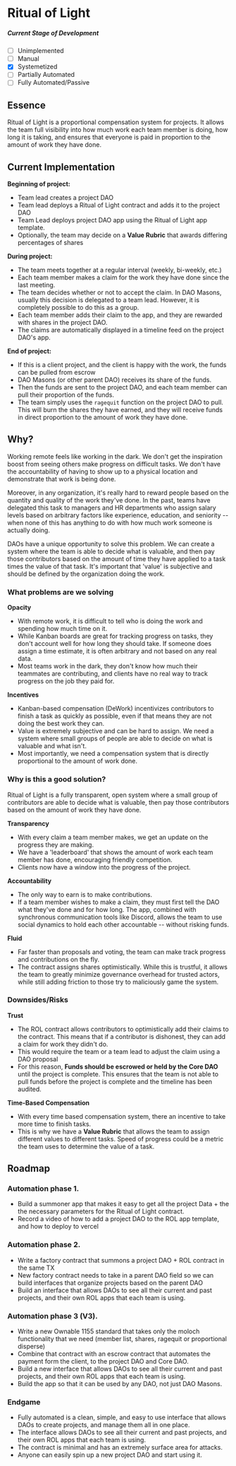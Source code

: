 # Ritual of Light

##### Current Stage of Development

- [ ] Unimplemented
- [ ] Manual
- [x] Systemetized
- [ ] Partially Automated
- [ ] Fully Automated/Passive

## Essence

Ritual of Light is a proportional compensation system for projects. It allows the team full visibility into how much work each team member is doing, how long it is taking, and ensures that everyone is paid in proportion to the amount of work they have done.

## Current Implementation

**Beginning of project:**

- Team lead creates a project DAO
- Team lead deploys a Ritual of Light contract and adds it to the project DAO
- Team Lead deploys project DAO app using the Ritual of Light app template.
- Optionally, the team may decide on a **Value Rubric** that awards differing percentages of shares

**During project:**

- The team meets together at a regular interval (weekly, bi-weekly, etc.)
- Each team member makes a claim for the work they have done since the last meeting.
- The team decides whether or not to accept the claim. In DAO Masons, usually this decision is delegated to a team lead. However, it is completely possible to do this as a group.
- Each team member adds their claim to the app, and they are rewarded with shares in the project DAO.
- The claims are automatically displayed in a timeline feed on the project DAO's app.

**End of project:**

- If this is a client project, and the client is happy with the work, the funds can be pulled from escrow
- DAO Masons (or other parent DAO) receives its share of the funds.
- Then the funds are sent to the project DAO, and each team member can pull their proportion of the funds.
- The team simply uses the `ragequit` function on the project DAO to pull. This will burn the shares they have earned, and they will receive funds in direct proportion to the amount of work they have done.

## Why?

Working remote feels like working in the dark. We don't get the inspiration boost from seeing others make progress on difficult tasks. We don't have the accountability of having to show up to a physical location and demonstrate that work is being done.

Moreover, in any organization, it's really hard to reward people based on the quantity and quality of the work they've done. In the past, teams have delegated this task to managers and HR departments who assign salary levels based on arbitrary factors like experience, education, and seniority -- when none of this has anything to do with how much work someone is actually doing.

DAOs have a unique opportunity to solve this problem. We can create a system where the team is able to decide what is valuable, and then pay those contributors based on the amount of time they have applied to a task times the value of that task. It's important that 'value' is subjective and should be defined by the organization doing the work.

### What problems are we solving

**Opacity**

- With remote work, it is difficult to tell who is doing the work and spending how much time on it.
- While Kanban boards are great for tracking progress on tasks, they don't account well for how long they should take. If someone does assign a time estimate, it is often arbitrary and not based on any real data.
- Most teams work in the dark, they don't know how much their teammates are contributing, and clients have no real way to track progress on the job they paid for.

**Incentives**

- Kanban-based compensation (DeWork) incentivizes contributors to finish a task as quickly as possible, even if that means they are not doing the best work they can.
- Value is extremely subjective and can be hard to assign. We need a system where small groups of people are able to decide on what is valuable and what isn't.
- Most importantly, we need a compensation system that is directly proportional to the amount of work done.

### Why is this a good solution?

Ritual of Light is a fully transparent, open system where a small group of contributors are able to decide what is valuable, then pay those contributors based on the amount of work they have done.

**Transparency**

- With every claim a team member makes, we get an update on the progress they are making.
- We have a 'leaderboard' that shows the amount of work each team member has done, encouraging friendly competition.
- Clients now have a window into the progress of the project.

**Accountability**

- The only way to earn is to make contributions.
- If a team member wishes to make a claim, they must first tell the DAO what they've done and for how long. The app, combined with synchronous communication tools like Discord, allows the team to use social dynamics to hold each other accountable -- without risking funds.

**Fluid**

- Far faster than proposals and voting, the team can make track progress and contributions on the fly.
- The contract assigns shares optimistically. While this is trustful, it allows the team to greatly minimize governance overhead for trusted actors, while still adding friction to those try to maliciously game the system.

### Downsides/Risks

**Trust**

- The ROL contract allows contributors to optimistically add their claims to the contract. This means that if a contributor is dishonest, they can add a claim for work they didn't do.
- This would require the team or a team lead to adjust the claim using a DAO proposal
- For this reason, **Funds should be escrowed or held by the Core DAO** until the project is complete. This ensures that the team is not able to pull funds before the project is complete and the timeline has been audited.

**Time-Based Compensation**

- With every time based compensation system, there an incentive to take more time to finish tasks.
- This is why we have a **Value Rubric** that allows the team to assign different values to different tasks. Speed of progress could be a metric the team uses to determine the value of a task.

## Roadmap

### Automation phase 1.

- Build a summoner app that makes it easy to get all the project Data + the the necessary parameters for the Ritual of Light contract.
- Record a video of how to add a project DAO to the ROL app template, and how to deploy to vercel

### Automation phase 2.

- Write a factory contract that summons a project DAO + ROL contract in the same TX
- New factory contract needs to take in a parent DAO field so we can build interfaces that organize projects based on the parent DAO
- Build an interface that allows DAOs to see all their current and past projects, and their own ROL apps that each team is using.

### Automation phase 3 (V3).

- Write a new Ownable 1155 standard that takes only the moloch functionality that we need (member list, shares, ragequit or proportional disperse)
- Combine that contract with an escrow contract that automates the payment form the client, to the project DAO and Core DAO.
- Build a new interface that allows DAOs to see all their current and past projects, and their own ROL apps that each team is using.
- Build the app so that it can be used by any DAO, not just DAO Masons.

### Endgame

- Fully automated is a clean, simple, and easy to use interface that allows DAOs to create projects, and manage them all in one place.
- The interface allows DAOs to see all their current and past projects, and their own ROL apps that each team is using.
- The contract is minimal and has an extremely surface area for attacks.
- Anyone can easily spin up a new project DAO and start using it.
